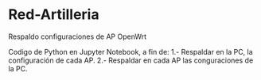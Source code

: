 # Red-Artilleria
Respaldo configuraciones de AP OpenWrt

Codigo de Python en Jupyter Notebook, a fin de:
  1.- Respaldar en la PC, la configuración de cada AP.
  2.- Respaldar en cada AP las conguraciones de la PC.
